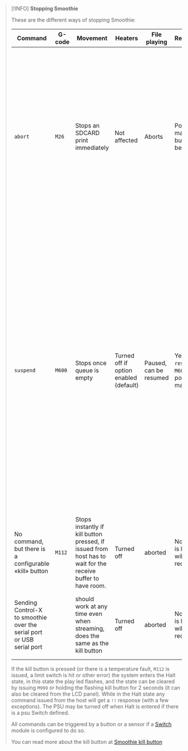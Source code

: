 
> [!INFO]
> **Stopping Smoothie**
>
> These are the different ways of stopping Smoothie:
>
> | Command | G-code | Movement | Heaters | File playing | Recoverable | Documentation | Explanation |
> | ------- | ------ | -------- | ------- | ------------ | ----------- | ------------- | ----------- |
> | `abort` | `M26` | Stops an SDCARD print immediately | Not affected | Aborts | Position maintained, but file must be restarted | [Player](player) | Stops the execution of a file being played from SDCARD, it will complete the current gcode, but stop immediately after that, the rest of the queued commands are discarded. It attempts to maintain the correct position after the abort. |
> | `suspend` | `M600` | Stops once queue is empty | Turned off if option enabled (default) | Paused, can be resumed | Yes, with `resume` or `M601`, position maintained | [Player](player) | Suspends the execution of a file being played from SDCARD or being streamed from a host (upstream support required currently pronterface and octoprint support it, otherwise host needs to be manually paused), all state is saved and jogging and extruding is allowed. Mainly used for mid print filament change, or filament out detection. `M601` resumes the print or the `resume` command |
> | No command, but there is a configurable «kill» button | `M112` | Stops instantly if kill button pressed, if issued from host has to wait for the receive buffer to have room. | Turned off | aborted | No, position is lost, home will be required | [supported-g-codes](supported-g-codes) | Instantly stops all operations, printer fully halts until `M999` is sent. Position is lost. |
> | Sending Control-X to smoothie over the serial port or USB serial port | | should work at any time even when streaming, does the same as the kill button | Turned off | aborted | No, position is lost, home will be required | | Instantly stops all operations, printer fully halts until `M999` is sent (or `$X`). Position is lost. |
>
> If the kill button is pressed (or there is a temperature fault, `M112` is issued, a limit switch is hit or other error) the system enters the Halt state, in this state the play led flashes, and the state can be cleared by issuing `M999` or holding the flashing kill button for 2 seconds (it can also be cleared from the LCD panel). While in the Halt state any command issued from the host will get a `!!` response (with a few exceptions). The PSU may be turned off when Halt is entered if there is a psu Switch defined.
>
> All commands can be triggered by a button or a sensor if a [Switch](switch) module is configured to do so.
>
> You can read more about the kill button at [Smoothie kill button](killbutton)
